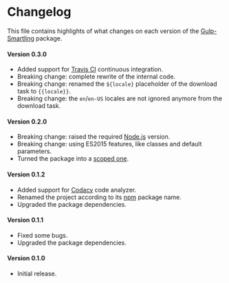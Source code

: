 # Changelog
This file contains highlights of what changes on each version of the [Gulp-Smartling](https://www.npmjs.com/package/@aquafadas/gulp-smartling) package.

#### Version 0.3.0
- Added support for [Travis CI](https://travis-ci.org) continuous integration.
- Breaking change: complete rewrite of the internal code.
- Breaking change: renamed the `${locale}` placeholder of the download task to `{{locale}}`.
- Breaking change: the `en`/`en-US` locales are not ignored anymore from the download task. 

#### Version 0.2.0
- Breaking change: raised the required [Node.js](https://nodejs.org) version.
- Breaking change: using ES2015 features, like classes and default parameters.
- Turned the package into a [scoped one](https://docs.npmjs.com/getting-started/scoped-packages).

#### Version 0.1.2
- Added support for [Codacy](https://www.codacy.com) code analyzer.
- Renamed the project according to its [npm](https://www.npmjs.com) package name.
- Upgraded the package dependencies.

#### Version 0.1.1
- Fixed some bugs.
- Upgraded the package dependencies.

#### Version 0.1.0
- Initial release.
